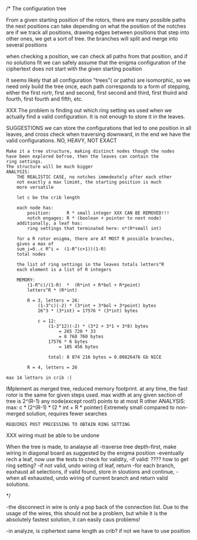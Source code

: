 /*
The configuration tree

From a given starting position of the rotors, there are many possible paths the next positions can take depending on what the position of the notches are
if we track all positions, drawing edges between positions that step into other ones, 
we get a sort of tree.
the branches will split and merge into several positions

when checking a position, we can check all paths from that position, and if no solutions fit we can safely assume
that the enigma configuration of the ciphertext does not start with the given starting position 

It seems likely that all configuration "trees"( or paths) are isomorphic, so we need only build the tree once,
each path corresponds to a form of stepping, either the first rortr, first and second, first second and third, first thuird and fourth,
first fourth and fifth, etc.

XXX
The problem is finding out which ring setting ws used when we actually find a valid configuration.
It is not enough to store it in the leaves.

SUGGESTIONS
    we can store the configurations that led to one position in all leaves, and cross check when traversing downward,
    in the end we have the valid configurations. 
        NO, HEAVY, NOT EXACT

    Make it a tree structure, making distinct nodes though the nodes
    have been explored befroe, then the leaves can contain the 
    ring settings.
    The structure will be much bigger
    ANALYSIS:
        THE REALISTIC CASE, no notches immedeately after each other
        not exactly a max limimt, the starting position is much
        more versatile

        let c be the crib length

        each node has:
            position:      R * small integer XXX CAN BE REMOVED!!!
            notch engages: R * (boolean + pointer to next node)
        additionally, a leaf has:
            ring settings that terminated here: n*(R*small int)
        
        for a R rotor enigma, there are AT MOST R possible branches,
        gives a max of  
        sum_i=0..c R^i =  (1-R^(c+1))(1-R) 
        total nodes

        the list of ring settings in the leaves totals letters^R
        each element is a list of R integers

        MEMORY:
            (1-R^c)/(1-R)  *  (R*int + R*bol + R*point)
            letters^R * (R*int)

            R = 3, letters = 26:
                (1-3^c)(-2) * (3*int + 3*bol + 3*point) bytes
                26^3 * (3*int) = 17576 * (3*int) bytes
                
                c = 12:
                    (1-3^12)(-2) * (3*2 + 3*1 + 3*8) bytes 
                        = 265 720 * 33 
                        = 8 768 760 bytes
                    17576 * 6 bytes 
                        = 105 456 bytes

                    total: 8 874 216 bytes = 0.00826476 Gb NICE
                
            R = 4, letters = 26
    
    max 14 letters in crib :(




IMplement as merged tree, 
    reduced memory footprint.
    at any time, the fast rotor is the same for given steps used.
    max width at any given section of tree is 2^(R-1)
    any node(except root!) points to at most R other
    ANALYSIS:
        max: 
        c * (2^(R-1) * (2 * int + R * pointer)
    Extremely small compared to non-merged solution, requires fewer searches




    REQUIRES POST PRECESSING TO OBTAIN RING SETTING





XXX wiring must be able to be undone


When the tree is made, to analayse all
    -traverse tree depth-first, make wiring in diagonal board as suggested by the enigma position 
    -eventually rech a leaf, now use the tests to check for validity, 
        -if valid:     ???? how to get ring setting?
        -if not valid, undo wiring of leaf, return
    -for each branch, eaxhaust all selections, if valid found, store in sloutions and continue, 
    -when all exhausted, undo wiring of current branch and return valid solutions.






*/










-the disconnect in wire is only a pop back of the connection list. Due to the usage of the wires, this should not be a problem, 
but while it is the absolutely fastest solution, it can easily caus problems!

-in analyze, is ciphertext same length as crib? if not we have to use position